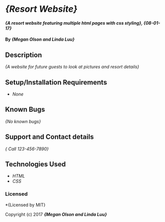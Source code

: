 # _{Resort Website}_

#### _{A resort website featuring multiple html pages with css styling}, {08-01-17}_

#### By _**{Megan Olson and Linda Luu}**_

## Description
_{A website for future guests to look at pictures and resort details}_

## Setup/Installation Requirements

* _None_

## Known Bugs

_{No known bugs}_

## Support and Contact details

_{ Call 123-456-7890}_

## Technologies Used

* _HTML_
* _CSS_

### Licensed

*{Licensed by MIT}

Copyright (c) 2017 **_{Megan Olson and Linda Luu}_**
